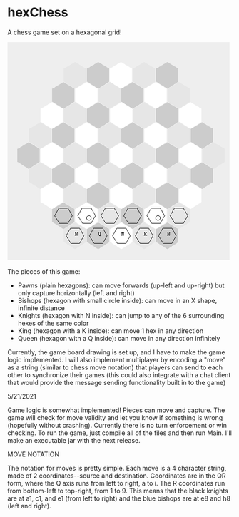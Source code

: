 # hexChess
A chess game set on a hexagonal grid!

![Game board with one side's pieces set up](board.png?raw=true "Title")

The pieces of this game: 
  - Pawns (plain hexagons): can move forwards (up-left and up-right) but only capture horizontally (left and right)
  - Bishops (hexagon with small circle inside): can move in an X shape, infinite distance
  - Knights (hexagon with N inside): can jump to any of the 6 surrounding hexes of the same color
  - King (hexagon with a K inside): can move 1 hex in any direction
  - Queen (hexagon with a Q inside): can move in any direction infinitely
  
Currently, the game board drawing is set up, and I have to make the game logic implemented. I will also implement multiplayer by encoding a "move" as a string (similar to chess move notation) that players can send to each other to synchronize their games (this could also integrate with a chat client that would provide the message sending functionality built in to the game)

5/21/2021

Game logic is somewhat implemented! Pieces can move and capture. The game will check for move validity and let you know if something is wrong (hopefully without crashing). Currently there is no turn enforcement or win checking. To run the game, just compile all of the files and then run Main. I'll make an executable jar with the next release.

MOVE NOTATION

The notation for moves is pretty simple. Each move is a 4 character string, made of 2 coordinates--source and destination. Coordinates are in the QR form, where the Q axis runs from left to right, a to i. The R coordinates run from bottom-left to top-right, from 1 to 9. This means that the black knights are at a1, c1, and e1 (from left to right) and the blue bishops are at e8 and h8 (left and right).
